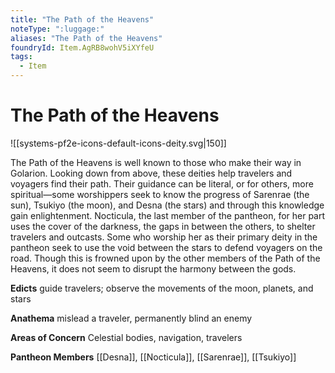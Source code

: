 ```yaml
---
title: "The Path of the Heavens"
noteType: ":luggage:"
aliases: "The Path of the Heavens"
foundryId: Item.AgRB8wohV5iXYfeU
tags:
  - Item
---
```


# The Path of the Heavens
![[systems-pf2e-icons-default-icons-deity.svg|150]]

The Path of the Heavens is well known to those who make their way in Golarion. Looking down from above, these deities help travelers and voyagers find their path. Their guidance can be literal, or for others, more spiritual—some worshippers seek to know the progress of Sarenrae (the sun), Tsukiyo (the moon), and Desna (the stars) and through this knowledge gain enlightenment. Nocticula, the last member of the pantheon, for her part uses the cover of the darkness, the gaps in between the others, to shelter travelers and outcasts. Some who worship her as their primary deity in the pantheon seek to use the void between the stars to defend voyagers on the road. Though this is frowned upon by the other members of the Path of the Heavens, it does not seem to disrupt the harmony between the gods.

**Edicts** guide travelers; observe the movements of the moon, planets, and stars

**Anathema** mislead a traveler, permanently blind an enemy

**Areas of Concern** Celestial bodies, navigation, travelers

**Pantheon Members** [[Desna]], [[Nocticula]], [[Sarenrae]], [[Tsukiyo]]
